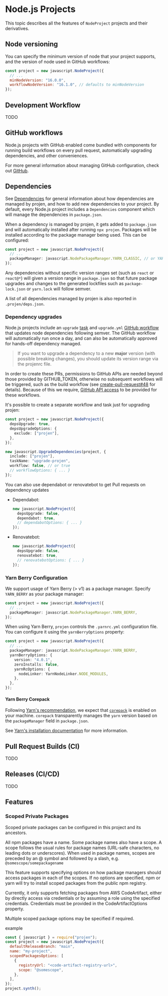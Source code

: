 # Node.js Projects

This topic describes all the features of `NodeProject` projects and their
derivatives.

## Node versioning

You can specify the minimum version of node that your project supports, and the version of node used in GitHub workflows:

```js
const project = new javascript.NodeProject({
  // ...
  minNodeVersion: "16.0.0",
  workflowNodeVersion: "16.1.0", // defaults to minNodeVersion
});
```

## Development Workflow

TODO

## GitHub workflows

Node.js projects with GitHub enabled come bundled with components for running
build workflows on every pull request, automatically upgrading dependencies, and
other conveniences.

For more general information about managing GitHub configuration, check out
[GitHub](github.md).

## Dependencies

See [Dependencies](#dependencies) for general information about how dependencies
are managed by projen, and how to add new dependencies to your project. By
default, every Node.js project includes a `Dependencies` component which will
manage the dependencies in `package.json`.

When a dependency is managed by projen, it gets added to `package.json` and will
automatically installed after running `npx projen`. Packages will be installed
according to the package manager being used. This can be configured:

```ts
const project = new javascript.NodeProject({
  // ...
  packageManager: javascript.NodePackageManager.YARN_CLASSIC, // or YARN_BERRY, NPM, PNPM, etc.
});
```

Any dependencies without specific version ranges set (such as `react` or
`react@*`) will given a version range in `package.json` so that future package
upgrades and changes to the generated lockfiles such as `package-lock.json` or
`yarn.lock` will follow semver.

A list of all dependencies managed by projen is also reported in
`.projen/deps.json`.

### Dependency upgrades

Node.js projects include an `upgrade` [task] and `upgrade.yml` [GitHub workflow]
that updates node dependencies following semver. The GitHub workflow will
automatically run once a day, and can also be automatically approved for
hands-off dependency managed.

> If you want to upgrade a dependency to a new **major** version (with possible
> breaking changes), you should update its version range via the projenrc file.

In order to create these PRs, permissions to GitHub APIs are needed beyond those
provided by GITHUB_TOKEN, otherwise no subsequent workflows will be triggered,
such as the build workflow (see [create-pull-request#48] for details). Because
of this we require, [GitHub API access] to be provided for these workflows.

It's possible to create a separate workflow and task just for upgrading projen:

```ts
const project = new javascript.NodeProject({
  depsUpgrade: true,
  depsUpgradeOptions: {
    exclude: ["projen"],
  },
});

new javascript.UpgradeDependencies(project, {
  include: ["projen"],
  taskName: "upgrade-projen",
  workflow: false, // or true
  // workflowOptions: { ... }
});
```

You can also use dependabot or renovatebot to get Pull requests on dependency updates

- Dependabot:
  ```ts
  new javascript.NodeProject({
    depsUpgrade: false,
    dependabot: true,
    // dependabotOptions: { ... }
  });
  ```
- Renovatebot:
  ```ts
  new javascript.NodeProject({
    depsUpgrade: false,
    renovatebot: true,
    // renovatebotOptions: { ... }
  });
  ```

[task]: ../Basics/tasks.md
[GitHub workflow]: github.mdorkflows
[create-pull-request#48]: https://github.com/peter-evans/create-pull-request/issues/48
[GitHub API access]: github.mdithub-api-access

### Yarn Berry Configuration

We support usage of Yarn Berry (> v1) as a package manager. Specify `YARN_BERRY` as your package manager:

```ts
const project = new javascript.NodeProject({
  // ...
  packageManager: javascript.NodePackageManager.YARN_BERRY,
});
```

When using Yarn Berry, `projen` controls the `.yarnrc.yml` configuration file. You can configure it using the
`yarnBerryOptions` property:

```ts
const project = new javascript.NodeProject({
  // ...
  packageManager: javascript.NodePackageManager.YARN_BERRY,
  yarnBerryOptions: {
    version: "4.0.1",
    zeroInstalls: false,
    yarnRcOptions: {
      nodeLinker: YarnNodeLinker.NODE_MODULES,
    },
  },
});
```

#### Yarn Berry Corepack

Following [Yarn's recommendation](https://yarnpkg.com/getting-started/install), we expect that
[`corepack`](https://nodejs.org/api/corepack.html) is enabled on your machine. `corepack` transparently manages the
`yarn` version based on the `packageManager` field in `package.json`.

See [Yarn's installation documentation](https://yarnpkg.com/getting-started/install) for more information.

## Pull Request Builds (CI)

TODO

## Releases (CI/CD)

TODO

## Features

### Scoped Private Packages

Scoped private packages can be configured in this project and its ancestors.

All npm packages have a name. Some package names also have a scope. A scope follows the usual rules for package names (URL-safe characters, no leading dots or underscores). When used in package names, scopes are preceded by an @ symbol and followed by a slash, e.g. `@somescope/somepackagename`

This feature supports specifying options on how package managers should access packages in each of the scopes. If no options are specified, npm or yarn will try to install scoped packages from the public npm registry.

Currently, it only supports fetching packages from AWS CodeArtifact, either by directly access via credentials or by assuming a role using the specified credentials. Credentials must be provided in the CodeArtifactOptions property.

Multiple scoped package options may be specified if required.

example

```js
const { javascript } = require("projen");
const project = new javascript.NodeProject({
  defaultReleaseBranch: "main",
  name: "my-project",
  scopedPackagesOptions: [
    {
      registryUrl: "<code-artifact-registry-url>",
      scope: "@somescope",
    },
  ],
});
project.synth();
```
